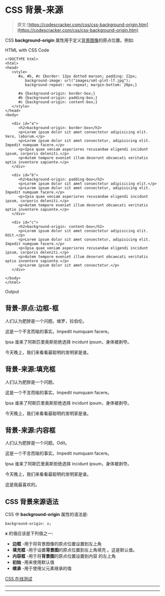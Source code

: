 # CSS 背景-来源

> 原文:[https://codescracker.com/css/css-background-origin.htm](https://codescracker.com/css/css-background-origin.htm)

CSS **background-origin** 属性用于定义[背景图像](/css/css-background-image.htm)的原点位置。例如:

HTML with CSS Code

```
<!DOCTYPE html>
<html>
<head>
   <style>
      #a, #b, #c {border: 12px dotted maroon; padding: 22px;
         background-image: url("images/sml-plnt-lf.jpg");
         background-repeat: no-repeat; margin-bottom: 20px;}

      #a {background-origin: border-box;}
      #b {background-origin: padding-box;}
      #c {background-origin: content-box;}
   </style>
</head>
<body>

   <div id="a">
      <h2>background-origin: border-box</h2>
      <p>Lorem ipsum dolor sit amet consectetur adipisicing elit. Vero, laborum.</p>
      <p>Lorem ipsum dolor sit amet consectetur, adipisicing elit. Impedit numquam facere.</p>
      <p>Ipsa quae veniam asperiores recusandae eligendi incidunt ipsum, corporis deleniti.</p>
      <p>Autem tempore eveniet illum deserunt obcaecati veritatis optio inventore sapiente.</p>
   </div>

   <div id="b">
      <h2>background-origin: padding-box</h2>
      <p>Lorem ipsum dolor sit amet consectetur adipisicing elit.</p>
      <p>Lorem ipsum dolor sit amet consectetur, adipisicing elit. Impedit numquam facere.</p>
      <p>Ipsa quae veniam asperiores recusandae eligendi incidunt ipsum, corporis deleniti.</p>
      <p>Autem tempore eveniet illum deserunt obcaecati veritatis optio inventore sapiente.</p>
   </div>

   <div id="c">
      <h2>background-origin: content-box</h2>
      <p>Lorem ipsum dolor sit amet consectetur adipisicing elit. Odit.</p>
      <p>Lorem ipsum dolor sit amet consectetur, adipisicing elit. Impedit numquam facere.</p>
      <p>Ipsa quae veniam asperiores recusandae eligendi incidunt ipsum, corporis deleniti.</p>
      <p>Autem tempore eveniet illum deserunt obcaecati veritatis optio inventore sapiente.</p>
      <p>Lorem ipsum dolor sit amet consectetur.</p>
   </div>

</body>
</html>
```

Output

## 背景-原点:边框-框

人们认为肥胖是一个问题。维罗，拉伯伦。

这是一个不言而喻的事实。Impedit numquam facere。

Ipsa 谁来了阿斯匹里奥斯拒绝选择 incidunt ipsum，身体被剥夺。

今天晚上，我们来看看最聪明的发明家是谁。

## 背景-来源:填充框

人们认为肥胖是一个问题。

这是一个不言而喻的事实。Impedit numquam facere。

Ipsa 谁来了阿斯匹里奥斯拒绝选择 incidunt ipsum，身体被剥夺。

今天晚上，我们来看看最聪明的发明家是谁。

## 背景-来源:内容框

人们认为肥胖是一个问题。Odit。

这是一个不言而喻的事实。Impedit numquam facere。

Ipsa 谁来了阿斯匹里奥斯拒绝选择 incidunt ipsum，身体被剥夺。

今天晚上，我们来看看最聪明的发明家是谁。

这是我最喜欢的。

## CSS 背景来源语法

CSS 中 **background-origin** 属性的语法是:

```
background-origin: x;
```

**x** 的值应该是下列值之一:

*   **边框** -用于将背景图像的原点位置设置到左上角
*   **填充框** -用于设置**背景图**的原点位置到左上角填充 。这是默认值。
*   **内容框** -用于将**背景图**的原点位置设置到内容 的左上角
*   **初始** -用来使用默认值
*   **继承** -用于使用父元素继承的值

[CSS 在线测试](/exam/showtest.php?subid=5)

* * *

* * *